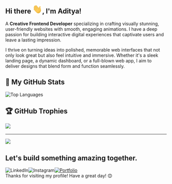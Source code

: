 ## Hi there <img src="https://raw.githubusercontent.com/akgarg0472/akgarg0472/main/.github/images/hi.gif" width="30px">, I'm Aditya!

A **Creative Frontend Developer** specializing in crafting visually stunning, user-friendly websites with smooth, engaging animations. I have a deep passion for building interactive digital experiences that captivate users and leave a lasting impression.

I thrive on turning ideas into polished, memorable web interfaces that not only look great but also feel intuitive and immersive. Whether it's a sleek landing page, a dynamic dashboard, or a full-blown web app, I aim to deliver designs that blend form and function seamlessly.
<!-- 
## 💻 Tech Stack:
![CSS3](https://img.shields.io/badge/css3-%231572B6.svg?style=for-the-badge&logo=css3&logoColor=white) ![HTML5](https://img.shields.io/badge/html5-%23E34F26.svg?style=for-the-badge&logo=html5&logoColor=white) ![Java](https://img.shields.io/badge/java-%23ED8B00.svg?style=for-the-badge&logo=openjdk&logoColor=white) ![JavaScript](https://img.shields.io/badge/javascript-%23323330.svg?style=for-the-badge&logo=javascript&logoColor=%23F7DF1E) ![Python](https://img.shields.io/badge/python-3670A0?style=for-the-badge&logo=python&logoColor=ffdd54) ![TypeScript](https://img.shields.io/badge/typescript-%23007ACC.svg?style=for-the-badge&logo=typescript&logoColor=white) ![Bun](https://img.shields.io/badge/Bun-%23000000.svg?style=for-the-badge&logo=bun&logoColor=white) ![FastAPI](https://img.shields.io/badge/FastAPI-005571?style=for-the-badge&logo=fastapi) ![Express.js](https://img.shields.io/badge/express.js-%23404d59.svg?style=for-the-badge&logo=express&logoColor=%2361DAFB) ![Expo](https://img.shields.io/badge/expo-1C1E24?style=for-the-badge&logo=expo&logoColor=#D04A37) ![Next JS](https://img.shields.io/badge/Next-black?style=for-the-badge&logo=next.js&logoColor=white) ![NodeJS](https://img.shields.io/badge/node.js-6DA55F?style=for-the-badge&logo=node.js&logoColor=white) ![Nx](https://img.shields.io/badge/nx-143055?style=for-the-badge&logo=nx&logoColor=white) ![React](https://img.shields.io/badge/react-%2320232a.svg?style=for-the-badge&logo=react&logoColor=%2361DAFB) ![React Native](https://img.shields.io/badge/react_native-%2320232a.svg?style=for-the-badge&logo=react&logoColor=%2361DAFB) ![React Query](https://img.shields.io/badge/-React%20Query-FF4154?style=for-the-badge&logo=react%20query&logoColor=white) ![React Router](https://img.shields.io/badge/React_Router-CA4245?style=for-the-badge&logo=react-router&logoColor=white) ![React Hook Form](https://img.shields.io/badge/React%20Hook%20Form-%23EC5990.svg?style=for-the-badge&logo=reacthookform&logoColor=white) ![Redux](https://img.shields.io/badge/redux-%23593d88.svg?style=for-the-badge&logo=redux&logoColor=white) ![TailwindCSS](https://img.shields.io/badge/tailwindcss-%2338B2AC.svg?style=for-the-badge&logo=tailwind-css&logoColor=white) ![MongoDB](https://img.shields.io/badge/MongoDB-%234ea94b.svg?style=for-the-badge&logo=mongodb&logoColor=white) ![MySQL](https://img.shields.io/badge/mysql-4479A1.svg?style=for-the-badge&logo=mysql&logoColor=white) ![Postgres](https://img.shields.io/badge/postgres-%23316192.svg?style=for-the-badge&logo=postgresql&logoColor=white) ![Redis](https://img.shields.io/badge/redis-%23DD0031.svg?style=for-the-badge&logo=redis&logoColor=white) ![Git](https://img.shields.io/badge/git-%23F05033.svg?style=for-the-badge&logo=git&logoColor=white) ![GitHub](https://img.shields.io/badge/github-%23121011.svg?style=for-the-badge&logo=github&logoColor=white)

-->
## 🚀 My GitHub Stats

<p align="">
  <img src="https://github-readme-stats.vercel.app/api/top-langs/?username=aditya-deokar&layout=compact&show_icons=true&theme=tokyonight&locale=en" alt="Top Languages" height="200" />
  &nbsp;&nbsp;
<!--   <img src="https://github-readme-streak-stats.herokuapp.com/?user=aditya-deokar&theme=tokyonight&fire=DD2727&currStreakLabel=FF6EC7" alt="GitHub Streak" height="200" />
  &nbsp;&nbsp; -->
<!--   <img src="https://github-readme-stats.vercel.app/api?username=aditya-deokar&show_icons=true&theme=tokyonight&hide_title=true&count_private=true&hide=issues&custom_title=My+GitHub+Stats" alt="GitHub Stats" /> -->
<!--   <p align="left">
    <img src="https://komarev.com/ghpvc/?username=aditya-deokar&label=Profile%20views&color=ff69b4&style=for-the-badge" alt="aditya-deokar" />
  </p> -->
</p>

## 🏆 GitHub Trophies
![](https://github-profile-trophy.vercel.app/?username=aditya-deokar&theme=monokai&no-frame=true&no-bg=false&margin-w=4)

---
[![](https://visitcount.itsvg.in/api?id=aditya-deokar&icon=0&color=0)](https://visitcount.itsvg.in)


## Let's build something amazing together.

<a href="https://www.linkedin.com/in/aditya-deokar-4035b5221/"><img align="left" alt="LinkedIn" src="https://img.shields.io/badge/linkedin-%230077B5.svg?style=for-the-badge&logo=linkedin&logoColor=white"/></a>
<a href="mailto:adityadeokar80@gmail.com"><img align="left" alt="Instagram" src="https://img.shields.io/badge/Gmail-D14836?style=for-the-badge&logo=gmail&logoColor=white"/></a>
[![Portfolio](https://img.shields.io/badge/Portfolio-grey?style=for-the-badge&logo=vercel)](https://incredible-bienenstitch-ae7fa2.netlify.app/)
<br/>
Thanks for visiting my profile! Have a great day! 😊

